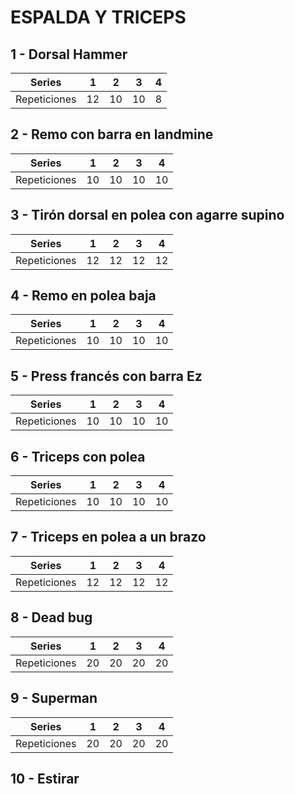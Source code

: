 # ESPALDA Y TRICEPS

## 1 - Dorsal Hammer
| Series | 1 | 2 | 3 | 4 |
|----------|----------|----------|----------|----------|
| Repeticiones | 12 | 10 | 10 | 8 |
## 2 - Remo con barra en landmine
| Series | 1 | 2 | 3 | 4 |
|----------|----------|----------|----------|----------|
| Repeticiones | 10 | 10 | 10 | 10 |
## 3 - Tirón dorsal en polea con agarre supino
| Series | 1 | 2 | 3 | 4 |
|----------|----------|----------|----------|----------|
| Repeticiones | 12 | 12 | 12 | 12 |
## 4 - Remo en polea baja
| Series | 1 | 2 | 3 | 4 |
|----------|----------|----------|----------|----------|
| Repeticiones | 10 | 10 | 10 | 10 |
## 5 - Press francés con barra Ez
| Series | 1 | 2 | 3 | 4 |
|----------|----------|----------|----------|----------|
| Repeticiones | 10 | 10 | 10 | 10 |
## 6 - Triceps con polea
| Series | 1 | 2 | 3 | 4 |
|----------|----------|----------|----------|----------|
| Repeticiones | 10 | 10 | 10 | 10 |
## 7 - Triceps en polea a un brazo
| Series | 1 | 2 | 3 | 4 |
|----------|----------|----------|----------|----------|
| Repeticiones | 12 | 12 | 12 | 12 |
## 8 - Dead bug
| Series | 1 | 2 | 3 | 4 |
|----------|----------|----------|----------|----------|
| Repeticiones | 20 | 20 | 20 | 20 |
## 9 - Superman
| Series | 1 | 2 | 3 | 4 |
|----------|----------|----------|----------|----------|
| Repeticiones | 20 | 20 | 20 | 20 |
## 10 - Estirar
